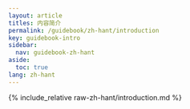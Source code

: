 ```yaml
---
layout: article
titles: 内容简介
permalink: /guidebook/zh-hant/introduction
key: guidebook-intro
sidebar:
  nav: guidebook-zh-hant
aside:
  toc: true
lang: zh-hant
---
```


{% include_relative raw-zh-hant/introduction.md %}
